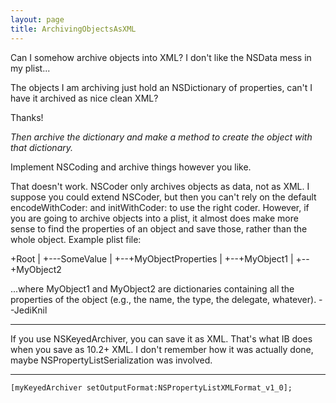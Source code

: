 ```yaml
---
layout: page
title: ArchivingObjectsAsXML
---
```




Can I somehow archive objects into XML? I don't like the NSData mess in my plist...

The objects I am archiving just hold an NSDictionary of properties, can't I have it archived as nice clean XML?

Thanks!

*Then archive the dictionary and make a method to create the object with that dictionary.*

Implement NSCoding and archive things however you like.

That doesn't work. NSCoder only archives objects as data, not as XML. I suppose you could extend NSCoder, but then you can't rely on the default     encodeWithCoder: and     initWithCoder: to use the right coder. However, if you are going to archive objects into a plist, it almost does make more sense to find the properties of an object and save those, rather than the whole object. Example plist file:
    
 +Root
 |
 +---SomeValue
 |
 +--+MyObjectProperties
    |
    +--+MyObject1
    |
    +--+MyObject2

...where     MyObject1 and     MyObject2 are dictionaries containing all the properties of the object (e.g., the name, the type, the delegate, whatever). --JediKnil

----

If you use NSKeyedArchiver, you can save it as XML. That's what IB does when you save as 10.2+ XML. I don't remember how it was actually done, maybe NSPropertyListSerialization was involved.

----

    [myKeyedArchiver setOutputFormat:NSPropertyListXMLFormat_v1_0];

